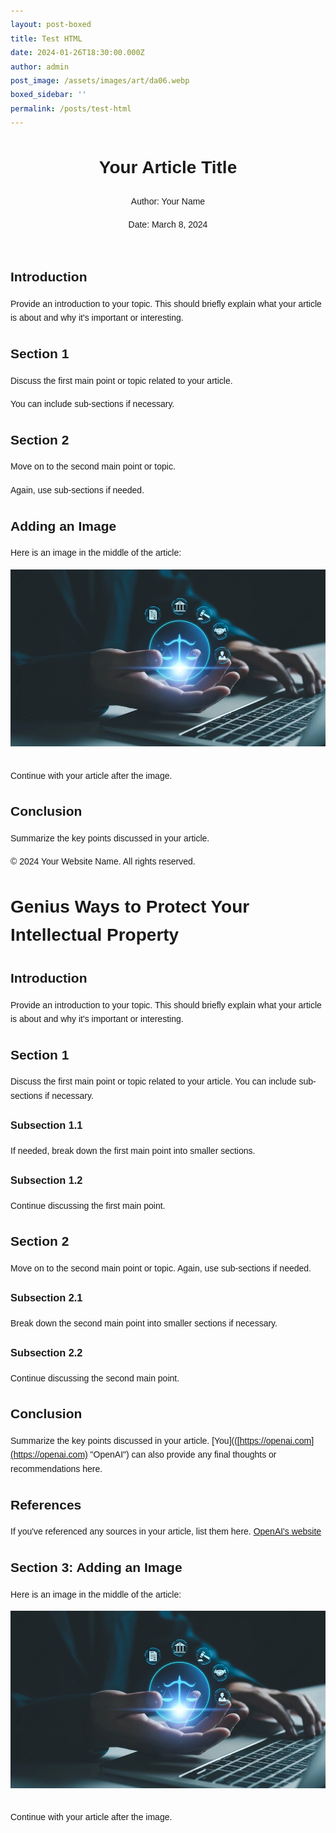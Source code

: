 ```yaml
---
layout: post-boxed
title: Test HTML
date: 2024-01-26T18:30:00.000Z
author: admin
post_image: /assets/images/art/da06.webp
boxed_sidebar: ''
permalink: /posts/test-html
---
```


<html lang="en">
<head>
    <meta charset="UTF-8">
    <meta name="viewport" content="width=device-width, initial-scale=1.0">
    <title>Your Article Title</title>
    <style>
        /* Add your CSS styles here */
        body {
            font-family: Arial, sans-serif;
            line-height: 1.6;
            margin: 0;
            padding: 20px;
        }
        h1 {
            font-size: 2em;
            margin-bottom: 20px;
        }
        h2 {
            font-size: 1.5em;
            margin-bottom: 15px;
        }
        p {
            margin-bottom: 15px;
        }
        img {
            max-width: 100%;
            height: auto;
            margin-bottom: 15px;
        }
    </style>
</head>
<body>
    <header>
        <h1>Your Article Title</h1>
        <p>Author: Your Name</p>
        <p>Date: March 8, 2024</p>
    </header>
    <article>
        <section>
            <h2>Introduction</h2>
            <p>Provide an introduction to your topic. This should briefly explain what your article is about and why it's important or interesting.</p>
        </section>
        <section>
            <h2>Section 1</h2>
            <p>Discuss the first main point or topic related to your article.</p>
            <p>You can include sub-sections if necessary.</p>
        </section>
        <section>
            <h2>Section 2</h2>
            <p>Move on to the second main point or topic.</p>
            <p>Again, use sub-sections if needed.</p>
        </section>
        <section>
            <h2>Adding an Image</h2>
            <p>Here is an image in the middle of the article:</p>
            <img src="/assets/images/art/ip1.webp" alt="Description of the image">
            <p>Continue with your article after the image.</p>
        </section>
        <section>
            <h2>Conclusion</h2>
            <p>Summarize the key points discussed in your article.</p>
        </section>
        <footer>
            <p>&copy; 2024 Your Website Name. All rights reserved.</p>
        </footer>
    </article>
</body>
</html>

# Genius Ways to Protect Your Intellectual Property

## Introduction

Provide an introduction to your topic. This should briefly explain what your article is about and why it's important or interesting.

## Section 1

Discuss the first main point or topic related to your article. You can include sub-sections if necessary.

### Subsection 1.1

If needed, break down the first main point into smaller sections.

### Subsection 1.2

Continue discussing the first main point.

## Section 2

Move on to the second main point or topic. Again, use sub-sections if needed.

### Subsection 2.1

Break down the second main point into smaller sections if necessary.

### Subsection 2.2

Continue discussing the second main point.

## Conclusion

Summarize the key points discussed in your article. \[You]\(([https://openai.com](https://openai.com) "OpenAI") can also provide any final thoughts or recommendations here.

## References

If you've referenced any sources in your article, list them here.
[OpenAI's website](https://openai.com "OpenAI")

## Section 3: Adding an Image

Here is an image in the middle of the article:

<img src="/assets/images/art/ip1.webp" alt="Image Description" style="max-width:100%; height:auto;">

Continue with your article after the image.

